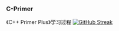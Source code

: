 ### C-Primer

《C++ Primer Plus》学习过程
[![GitHub Streak](https://github-readme-streak-stats.herokuapp.com/?user=CodeCat-maker)](https://git.io/streak-stats)
